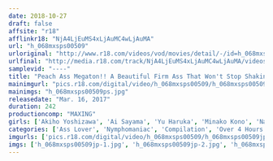 ```yaml
---
date: 2018-10-27
draft: false
affsite: "r18"
afflinkr18: "NjA4LjEuMS4xLjAuMC4wLjAuMA"
url: "h_068mxsps00509"
urloriginal: "http://www.r18.com/videos/vod/movies/detail/-/id=h_068mxsps00509"
urlfinal: "http://media.r18.com/track/NjA4LjEuMS4xLjAuMC4wLjAuMA/videos/vod/movies/detail/-/id=h_068mxsps00509"
samplevid: "----"
title: "Peach Ass Megaton!! A Beautiful Firm Ass That Won't Stop Shaking From The Piston Thrusting BEST30"
mainimgurl: "pics.r18.com/digital/video/h_068mxsps00509/h_068mxsps00509ps.jpg"
mainimgs: "h_068mxsps00509ps.jpg"
releasedate: "Mar. 16, 2017"
duration: 242
productioncomp: "MAXING"
girls: ['Akiho Yoshizawa', 'Ai Sayama', 'Yu Haruka', 'Minako Kono', 'Nanako Mori', 'Yui Hatano', 'Azusa Nagasawa', 'Hana Yoshida', 'Arisu Ozawa', 'Reina Fuji']
categories: ['Ass Lover', 'Nymphomaniac', 'Compilation', 'Over 4 Hours', 'Special 7 studios SALE']
imgurls: ['pics.r18.com/digital/video/h_068mxsps00509/h_068mxsps00509jp-1.jpg', 'pics.r18.com/digital/video/h_068mxsps00509/h_068mxsps00509jp-2.jpg', 'pics.r18.com/digital/video/h_068mxsps00509/h_068mxsps00509jp-3.jpg', 'pics.r18.com/digital/video/h_068mxsps00509/h_068mxsps00509jp-4.jpg', 'pics.r18.com/digital/video/h_068mxsps00509/h_068mxsps00509jp-5.jpg', 'pics.r18.com/digital/video/h_068mxsps00509/h_068mxsps00509jp-6.jpg', 'pics.r18.com/digital/video/h_068mxsps00509/h_068mxsps00509jp-7.jpg', 'pics.r18.com/digital/video/h_068mxsps00509/h_068mxsps00509jp-8.jpg', 'pics.r18.com/digital/video/h_068mxsps00509/h_068mxsps00509jp-9.jpg', 'pics.r18.com/digital/video/h_068mxsps00509/h_068mxsps00509jp-10.jpg', 'pics.r18.com/digital/video/h_068mxsps00509/h_068mxsps00509jp-11.jpg', 'pics.r18.com/digital/video/h_068mxsps00509/h_068mxsps00509jp-12.jpg', 'pics.r18.com/digital/video/h_068mxsps00509/h_068mxsps00509jp-13.jpg', 'pics.r18.com/digital/video/h_068mxsps00509/h_068mxsps00509jp-14.jpg', 'pics.r18.com/digital/video/h_068mxsps00509/h_068mxsps00509jp-15.jpg', 'pics.r18.com/digital/video/h_068mxsps00509/h_068mxsps00509jp-16.jpg', 'pics.r18.com/digital/video/h_068mxsps00509/h_068mxsps00509jp-17.jpg', 'pics.r18.com/digital/video/h_068mxsps00509/h_068mxsps00509jp-18.jpg', 'pics.r18.com/digital/video/h_068mxsps00509/h_068mxsps00509jp-19.jpg', 'pics.r18.com/digital/video/h_068mxsps00509/h_068mxsps00509jp-20.jpg']
imgs: ['h_068mxsps00509jp-1.jpg', 'h_068mxsps00509jp-2.jpg', 'h_068mxsps00509jp-3.jpg', 'h_068mxsps00509jp-4.jpg', 'h_068mxsps00509jp-5.jpg', 'h_068mxsps00509jp-6.jpg', 'h_068mxsps00509jp-7.jpg', 'h_068mxsps00509jp-8.jpg', 'h_068mxsps00509jp-9.jpg', 'h_068mxsps00509jp-10.jpg', 'h_068mxsps00509jp-11.jpg', 'h_068mxsps00509jp-12.jpg', 'h_068mxsps00509jp-13.jpg', 'h_068mxsps00509jp-14.jpg', 'h_068mxsps00509jp-15.jpg', 'h_068mxsps00509jp-16.jpg', 'h_068mxsps00509jp-17.jpg', 'h_068mxsps00509jp-18.jpg', 'h_068mxsps00509jp-19.jpg', 'h_068mxsps00509jp-20.jpg']
---
```

